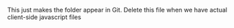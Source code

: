 This just makes the folder appear in Git. Delete this file when we have actual client-side javascript files